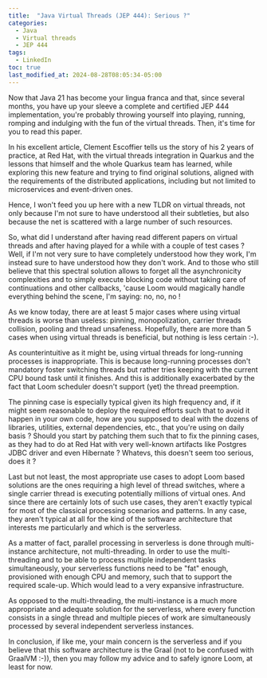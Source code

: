 ```yaml
---
title:  "Java Virtual Threads (JEP 444): Serious ?"
categories:
  - Java
  - Virtual threads
  - JEP 444
tags:
  - LinkedIn
toc: true
last_modified_at: 2024-08-28T08:05:34-05:00
---
```


Now that Java 21 has become your lingua franca and that, since several months, 
you have up your sleeve a complete and certified JEP 444 implementation, you're
probably throwing yourself into playing, running, romping and indulging with the
fun of the virtual threads. Then, it's time for you to read this paper.

In his excellent article, Clement Escoffier tells us the story of his 2 years 
of practice, at Red Hat, with the virtual threads integration in Quarkus and the
lessons that himself and the whole Quarkus team has learned, while exploring this
new feature and trying to find original solutions, aligned with the requirements
of the distributed applications, including but not limited to microservices and
event-driven ones.

Hence, I won't feed you up here with a new TLDR on virtual threads, not only 
because I'm not sure to have understood all their subtleties, but also because 
the net is scattered with a large number of such resources.

So, what did I understand after having read different papers on virtual threads
and after having played for a while with a couple of test cases ? Well, if I'm 
not very sure to have completely understood how they work, I'm instead sure to 
have understood how they don't work. And to those who still believe that this 
spectral solution allows to forget all the asynchronicity complexities and to 
simply execute blocking code without taking care of continuations and other callbacks,
'cause Loom would magically handle everything behind the scene, I'm saying: no,
no, no !

As we know today, there are at least 5 major cases where using virtual threads is
worse than useless: pinning, monopolization, carrier threads collision, pooling
and thread unsafeness. Hopefully, there are more than 5 cases when using virtual
threads is beneficial, but nothing is less certain :-).

As counterintuitive as it might be, using virtual threads for long-running 
processes is inappropriate. This is because long-running processes don't mandatory
foster switching threads but rather tries keeping with the current CPU bound task 
until it finishes. And this is additionally exacerbated by the fact that Loom 
scheduler doesn't support (yet) the thread preemption.

The pinning case is especially typical given its high frequency and, if it might
seem reasonable to deploy the required efforts such that to avoid it happen in 
your own code, how are you supposed to deal with the dozens of libraries, 
utilities, external dependencies, etc., that you're using on daily basis ? Should
you start by patching them such that to fix the pinning cases, as they had to do
at Red Hat with very well-known artifacts like Postgres JDBC driver and even 
Hibernate ? Whatevs, this doesn't seem too serious, does it ?

Last but not least, the most appropriate use cases to adopt Loom based solutions
are the ones requiring a high level of thread switches, where a single carrier 
thread is executing potentially millions of virtual ones. And since there are 
certainly lots of such use cases, they aren't exactly typical for most of the 
classical processing scenarios and patterns. In any case, they aren't typical 
at all for the kind of the software architecture that interests me particularly
and which is the serverless.

As a matter of fact, parallel processing in serverless is done through multi-instance
architecture, not multi-threading. In order to use the multi-threading and to be
able to process multiple independent tasks simultaneously, your serverless 
functions need to be "fat" enough, provisioned with enough CPU and memory, such
that to support the required scale-up. Which would lead to a very expansive 
infrastructure.

As opposed to the multi-threading, the multi-instance is a much more appropriate
and adequate solution for the serverless, where every function consists in a 
single thread and multiple pieces of work are simultaneously processed by several
independent serverless instances.

In conclusion, if like me, your main concern is the serverless and if you believe
that this software architecture is the Graal (not to be confused with GraalVM :-)),
then you may follow my advice and to safely ignore Loom, at least for now.